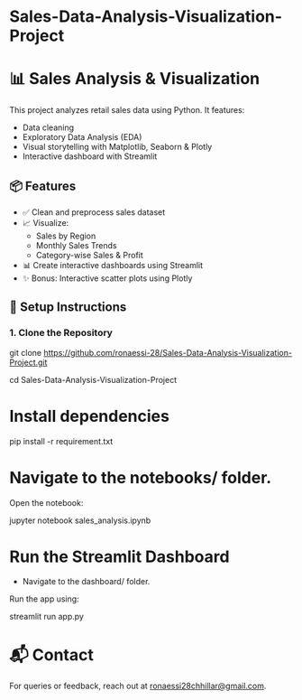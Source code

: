 # Sales-Data-Analysis-Visualization-Project

# 📊 Sales Analysis & Visualization

This project analyzes retail sales data using Python. It features:
- Data cleaning
- Exploratory Data Analysis (EDA)
- Visual storytelling with Matplotlib, Seaborn & Plotly
- Interactive dashboard with Streamlit

## 📦 Features

- ✅ Clean and preprocess sales dataset
- 📈 Visualize:
  - Sales by Region
  - Monthly Sales Trends
  - Category-wise Sales & Profit
- 📊 Create interactive dashboards using Streamlit
- ✨ Bonus: Interactive scatter plots using Plotly



## 🚀 Setup Instructions

### 1. Clone the Repository

git clone https://github.com/ronaessi-28/Sales-Data-Analysis-Visualization-Project.git

cd Sales-Data-Analysis-Visualization-Project


# Install dependencies
pip install -r requirement.txt


# Navigate to the notebooks/ folder.

Open the notebook:

jupyter notebook sales_analysis.ipynb


# Run the Streamlit Dashboard

- Navigate to the dashboard/ folder.

Run the app using:

streamlit run app.py



# 📬 Contact
For queries or feedback, reach out at ronaessi28chhillar@gmail.com.
